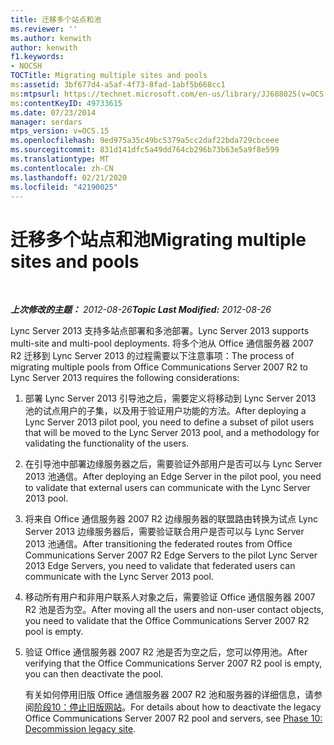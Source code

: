 ```yaml
---
title: 迁移多个站点和池
ms.reviewer: ''
ms.author: kenwith
author: kenwith
f1.keywords:
- NOCSH
TOCTitle: Migrating multiple sites and pools
ms:assetid: 3bf677d4-a5af-4f73-8fad-1abf5b668cc1
ms:mtpsurl: https://technet.microsoft.com/en-us/library/JJ688025(v=OCS.15)
ms:contentKeyID: 49733615
ms.date: 07/23/2014
manager: serdars
mtps_version: v=OCS.15
ms.openlocfilehash: 9ed975a35c49bc5379a5cc2daf22bda729cbceee
ms.sourcegitcommit: 831d141dfc5a49dd764cb296b73b63e5a9f8e599
ms.translationtype: MT
ms.contentlocale: zh-CN
ms.lasthandoff: 02/21/2020
ms.locfileid: "42190025"
---
```

<div data-xmlns="http://www.w3.org/1999/xhtml">

<div class="topic" data-xmlns="http://www.w3.org/1999/xhtml" data-msxsl="urn:schemas-microsoft-com:xslt" data-cs="https://msdn.microsoft.com/">

<div data-asp="https://msdn2.microsoft.com/asp">

# <a name="migrating-multiple-sites-and-pools"></a><span data-ttu-id="4823f-102">迁移多个站点和池</span><span class="sxs-lookup"><span data-stu-id="4823f-102">Migrating multiple sites and pools</span></span>

</div>

<div id="mainSection">

<div id="mainBody">

<span> </span>

<span data-ttu-id="4823f-103">_**上次修改的主题：** 2012-08-26_</span><span class="sxs-lookup"><span data-stu-id="4823f-103">_**Topic Last Modified:** 2012-08-26_</span></span>

<span data-ttu-id="4823f-104">Lync Server 2013 支持多站点部署和多池部署。</span><span class="sxs-lookup"><span data-stu-id="4823f-104">Lync Server 2013 supports multi-site and multi-pool deployments.</span></span> <span data-ttu-id="4823f-105">将多个池从 Office 通信服务器 2007 R2 迁移到 Lync Server 2013 的过程需要以下注意事项：</span><span class="sxs-lookup"><span data-stu-id="4823f-105">The process of migrating multiple pools from Office Communications Server 2007 R2 to Lync Server 2013 requires the following considerations:</span></span>

1.  <span data-ttu-id="4823f-106">部署 Lync Server 2013 引导池之后，需要定义将移动到 Lync Server 2013 池的试点用户的子集，以及用于验证用户功能的方法。</span><span class="sxs-lookup"><span data-stu-id="4823f-106">After deploying a Lync Server 2013 pilot pool, you need to define a subset of pilot users that will be moved to the Lync Server 2013 pool, and a methodology for validating the functionality of the users.</span></span>

2.  <span data-ttu-id="4823f-107">在引导池中部署边缘服务器之后，需要验证外部用户是否可以与 Lync Server 2013 池通信。</span><span class="sxs-lookup"><span data-stu-id="4823f-107">After deploying an Edge Server in the pilot pool, you need to validate that external users can communicate with the Lync Server 2013 pool.</span></span>

3.  <span data-ttu-id="4823f-108">将来自 Office 通信服务器 2007 R2 边缘服务器的联盟路由转换为试点 Lync Server 2013 边缘服务器后，需要验证联合用户是否可以与 Lync Server 2013 池通信。</span><span class="sxs-lookup"><span data-stu-id="4823f-108">After transitioning the federated routes from Office Communications Server 2007 R2 Edge Servers to the pilot Lync Server 2013 Edge Servers, you need to validate that federated users can communicate with the Lync Server 2013 pool.</span></span>

4.  <span data-ttu-id="4823f-109">移动所有用户和非用户联系人对象之后，需要验证 Office 通信服务器 2007 R2 池是否为空。</span><span class="sxs-lookup"><span data-stu-id="4823f-109">After moving all the users and non-user contact objects, you need to validate that the Office Communications Server 2007 R2 pool is empty.</span></span>

5.  <span data-ttu-id="4823f-110">验证 Office 通信服务器 2007 R2 池是否为空之后，您可以停用池。</span><span class="sxs-lookup"><span data-stu-id="4823f-110">After verifying that the Office Communications Server 2007 R2 pool is empty, you can then deactivate the pool.</span></span>
    
    <span data-ttu-id="4823f-111">有关如何停用旧版 Office 通信服务器 2007 R2 池和服务器的详细信息，请参阅[阶段10：停止旧版网站](phase-10-decommission-legacy-site.md)。</span><span class="sxs-lookup"><span data-stu-id="4823f-111">For details about how to deactivate the legacy Office Communications Server 2007 R2 pool and servers, see [Phase 10: Decommission legacy site](phase-10-decommission-legacy-site.md).</span></span>

</div>

<span> </span>

</div>

</div>

</div>

